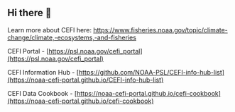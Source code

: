 ## Hi there 👋

Learn more about CEFI here: https://www.fisheries.noaa.gov/topic/climate-change/climate,-ecosystems,-and-fisheries

CEFI Portal - [https://psl.noaa.gov/cefi_portal](https://psl.noaa.gov/cefi_portal)

CEFI Information Hub - [https://github.com/NOAA-PSL/CEFI-info-hub-list](https://noaa-cefi-portal.github.io/CEFI-info-hub-list)

CEFI Data Cookbook - [https://noaa-cefi-portal.github.io/cefi-cookbook](https://noaa-cefi-portal.github.io/cefi-cookbook)

<!--

**Here are some ideas to get you started:**

🙋‍♀️ A short introduction - what is your organization all about?
🌈 Contribution guidelines - how can the community get involved?
👩‍💻 Useful resources - where can the community find your docs? Is there anything else the community should know?
🍿 Fun facts - what does your team eat for breakfast?
🧙 Remember, you can do mighty things with the power of [Markdown](https://docs.github.com/github/writing-on-github/getting-started-with-writing-and-formatting-on-github/basic-writing-and-formatting-syntax)
-->
